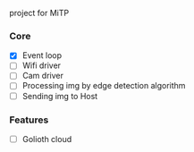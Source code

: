 project for MiTP

### Core
- [x] Event loop
- [ ] Wifi driver
- [ ] Cam driver
- [ ] Processing img by edge detection algorithm 
- [ ] Sending img to Host

### Features
- [ ] Golioth cloud